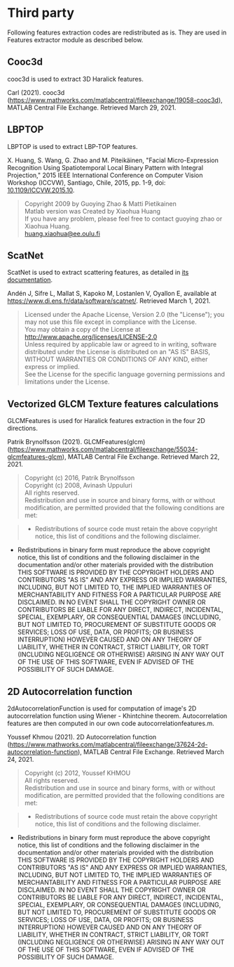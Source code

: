 # Third party
Following features extraction codes are redistributed as is. They are used in Features extractor module as described below.

## Cooc3d
cooc3d is used to extract 3D Haralick features.

Carl (2021). cooc3d (https://www.mathworks.com/matlabcentral/fileexchange/19058-cooc3d), MATLAB Central File Exchange. Retrieved March 29, 2021.

## LBPTOP
LBPTOP is used to extract LBP-TOP features.

X. Huang, S. Wang, G. Zhao and M. Piteikäinen, "Facial Micro-Expression Recognition Using Spatiotemporal Local Binary Pattern with Integral Projection," 2015 IEEE International Conference on Computer Vision Workshop (ICCVW), Santiago, Chile, 2015, pp. 1-9, doi: [10.1109/ICCVW.2015.10](https://doi.org/10.1109/ICCVW.2015.10).

>Copyright 2009 by Guoying Zhao & Matti Pietikainen</br>
Matlab version was Created by Xiaohua Huang</br>
If you have any problem, please feel free to contact guoying zhao or Xiaohua Huang.</br>huang.xiaohua@ee.oulu.fi

## ScatNet
ScatNet is used to extract scattering features, as detailed in [its documentation](https://www.di.ens.fr/data/software/scatnet/quickstart-image/).

Andén J, Sifre L, Mallat S, Kapoko M, Lostanlen V, Oyallon E, available at https://www.di.ens.fr/data/software/scatnet/. Retrieved March 1, 2021.

>Licensed under the Apache License, Version 2.0 (the "License"); you may not use this file except in compliance with the License.</br>
You may obtain a copy of the License at http://www.apache.org/licenses/LICENSE-2.0</br>
Unless required by applicable law or agreed to in writing, software distributed under the License is distributed on an "AS IS" BASIS, WITHOUT WARRANTIES OR CONDITIONS OF ANY KIND, either express or implied.</br>
See the License for the specific language governing permissions and limitations under the License.

## Vectorized GLCM Texture features calculations
GLCMFeatures is used for Haralick features extraction in the four 2D directions. 

Patrik Brynolfsson (2021). GLCMFeatures(glcm) (https://www.mathworks.com/matlabcentral/fileexchange/55034-glcmfeatures-glcm), MATLAB Central File Exchange. Retrieved March 22, 2021.

>Copyright (c) 2016, Patrik Brynolfsson</br>
Copyright (c) 2008, Avinash Uppuluri</br>
All rights reserved.</br>
Redistribution and use in source and binary forms, with or without modification, are permitted provided that the following conditions are met:

>* Redistributions of source code must retain the above copyright notice, this list of conditions and the following disclaimer.
* Redistributions in binary form must reproduce the above copyright notice, this list of conditions and the following disclaimer in the documentation and/or other materials provided with the distribution</br>
THIS SOFTWARE IS PROVIDED BY THE COPYRIGHT HOLDERS AND CONTRIBUTORS "AS IS" AND ANY EXPRESS OR IMPLIED WARRANTIES, INCLUDING, BUT NOT LIMITED TO, THE IMPLIED WARRANTIES OF MERCHANTABILITY AND FITNESS FOR A PARTICULAR PURPOSE ARE DISCLAIMED. IN NO EVENT SHALL THE COPYRIGHT OWNER OR CONTRIBUTORS BE LIABLE FOR ANY DIRECT, INDIRECT, INCIDENTAL, SPECIAL, EXEMPLARY, OR CONSEQUENTIAL DAMAGES (INCLUDING, BUT NOT LIMITED TO, PROCUREMENT OF SUBSTITUTE GOODS OR SERVICES; LOSS OF USE, DATA, OR PROFITS; OR BUSINESS INTERRUPTION) HOWEVER CAUSED AND ON ANY THEORY OF LIABILITY, WHETHER IN CONTRACT, STRICT LIABILITY, OR TORT (INCLUDING NEGLIGENCE OR OTHERWISE) ARISING IN ANY WAY OUT OF THE USE OF THIS SOFTWARE, EVEN IF ADVISED OF THE POSSIBILITY OF SUCH DAMAGE.

## 2D Autocorrelation function
2dAutocorrelationFunction is used for computation of image's 2D autocorrelation function using Wiener - Khintchine theorem. Autocorrelation features are then computed in our own code autocorrelationfeatures.m.
 
Youssef Khmou (2021). 2D Autocorrelation function (https://www.mathworks.com/matlabcentral/fileexchange/37624-2d-autocorrelation-function), MATLAB Central File Exchange. Retrieved March 24, 2021.

>Copyright (c) 2012, Youssef KHMOU</br>
All rights reserved.</br>
Redistribution and use in source and binary forms, with or without modification, are permitted provided that the following conditions are met:

>* Redistributions of source code must retain the above copyright notice, this list of conditions and the following disclaimer.
* Redistributions in binary form must reproduce the above copyright notice, this list of conditions and the following disclaimer in the documentation and/or other materials provided with the distribution</br>
THIS SOFTWARE IS PROVIDED BY THE COPYRIGHT HOLDERS AND CONTRIBUTORS "AS IS" AND ANY EXPRESS OR IMPLIED WARRANTIES, INCLUDING, BUT NOT LIMITED TO, THE IMPLIED WARRANTIES OF MERCHANTABILITY AND FITNESS FOR A PARTICULAR PURPOSE ARE DISCLAIMED. IN NO EVENT SHALL THE COPYRIGHT OWNER OR CONTRIBUTORS BE LIABLE FOR ANY DIRECT, INDIRECT, INCIDENTAL, SPECIAL, EXEMPLARY, OR CONSEQUENTIAL DAMAGES (INCLUDING, BUT NOT LIMITED TO, PROCUREMENT OF SUBSTITUTE GOODS OR SERVICES; LOSS OF USE, DATA, OR PROFITS; OR BUSINESS INTERRUPTION) HOWEVER CAUSED AND ON ANY THEORY OF LIABILITY, WHETHER IN CONTRACT, STRICT LIABILITY, OR TORT (INCLUDING NEGLIGENCE OR OTHERWISE) ARISING IN ANY WAY OUT OF THE USE OF THIS SOFTWARE, EVEN IF ADVISED OF THE POSSIBILITY OF SUCH DAMAGE.